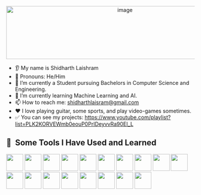 <!--
**shidharthlaishram-101/shidharthlaishram-101** is a ✨ _special_ ✨ repository because its `README.md` (this file) appears on your GitHub profile.

Here are some ideas to get you started:

- 🔭 I’m currently working on ...
- 🌱 I’m currently learning ...
- 👯 I’m looking to collaborate on ...
- 🤔 I’m looking for help with ...
- 💬 Ask me about ...
- 📫 How to reach me: ...
- 😄 Pronouns: ...
- ⚡ Fun fact: ...
-->
<p align="center">
  <img width="619" height="142" alt="image" src="https://github.com/user-attachments/assets/799f124d-3695-4951-9688-e72ca438754d" />
</p>

* 👂 My name is Shidharth Laishram
* 👩 Pronouns: He/Him
* 🔭 I’m currently a Student pursuing Bachelors in Computer Science and Engineering.
* 🌱 I’m currently learning Machine Learning and AI.
* 📫 How to reach me: shidharthlaisram@gmail.com
* ❤️ I love playing guitar, some sports, and play video-games sometimes.
* ✅ You can see my projects: https://www.youtube.com/playlist?list=PLK2KORVEWmb0eouP0PrIDeyvvRa90EI_L

<h2> 🚀 &nbsp;Some Tools I Have Used and Learned</h2>
<p align="left">
<img src="https://cdn.jsdelivr.net/gh/devicons/devicon/icons/vscode/vscode-original.svg" width="45" height="45"/>
<img src="https://cdn.jsdelivr.net/gh/devicons/devicon@latest/icons/anaconda/anaconda-original-wordmark.svg" width="45" height="45"/>
<img src="https://cdn.jsdelivr.net/gh/devicons/devicon@latest/icons/arduino/arduino-plain-wordmark.svg" width="45" height="45" /> 
<img src="https://cdn.jsdelivr.net/gh/devicons/devicon@latest/icons/canva/canva-original.svg" width="45" height="45"/>
<img src="https://cdn.jsdelivr.net/gh/devicons/devicon@latest/icons/css3/css3-original-wordmark.svg" width="45" height="45"/>
<img src="https://cdn.jsdelivr.net/gh/devicons/devicon@latest/icons/dart/dart-original-wordmark.svg" width="45" height="45"/>
<img src="https://cdn.jsdelivr.net/gh/devicons/devicon@latest/icons/fastapi/fastapi-original-wordmark.svg" width="45" height="45"/>
<img src="https://cdn.jsdelivr.net/gh/devicons/devicon@latest/icons/flutter/flutter-original.svg" width="45" height="45"/>
<img src="https://cdn.jsdelivr.net/gh/devicons/devicon@latest/icons/flask/flask-original-wordmark.svg" width="45" height="45"/>
<img src="https://cdn.jsdelivr.net/gh/devicons/devicon@latest/icons/figma/figma-original.svg" width="45" height="45"/>
<img src="https://cdn.jsdelivr.net/gh/devicons/devicon@latest/icons/firebase/firebase-original-wordmark.svg" width="45" height="45"/>
<img src="https://cdn.jsdelivr.net/gh/devicons/devicon@latest/icons/git/git-original-wordmark.svg" width="45" height="45"/>
<img src="https://cdn.jsdelivr.net/gh/devicons/devicon@latest/icons/github/github-original-wordmark.svg" width="45" height="45"/>
<img src="https://cdn.jsdelivr.net/gh/devicons/devicon@latest/icons/gradle/gradle-original-wordmark.svg" width="45" height="45"/>
<img src="https://cdn.jsdelivr.net/gh/devicons/devicon@latest/icons/javascript/javascript-original.svg" width="45" height="45"/>
<img src="https://cdn.jsdelivr.net/gh/devicons/devicon@latest/icons/java/java-original-wordmark.svg" width="45" height="45"/>
<img src="https://cdn.jsdelivr.net/gh/devicons/devicon@latest/icons/kotlin/kotlin-original-wordmark.svg" width="45" height="45"/>
<img src="https://cdn.jsdelivr.net/gh/devicons/devicon@latest/icons/html5/html5-original-wordmark.svg" width="45" height="45"/>
</p>
<!--[![Shidharth's GitHub stats](https://github-readme-stats.vercel.app/api?username=shidharthlaishram-101)](https://github.com/anuraghazra/github-readme-stats)-->
